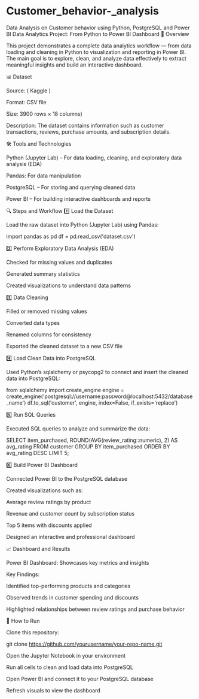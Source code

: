# Customer_behavior-_analysis
Data Analysis on Customer behavior using Python, PostgreSQL and Power BI
Data Analytics Project: From Python to Power BI Dashboard
📄 Overview

This project demonstrates a complete data analytics workflow — from data loading and cleaning in Python to visualization and reporting in Power BI.
The main goal is to explore, clean, and analyze data effectively to extract meaningful insights and build an interactive dashboard.

📊 Dataset

Source: ( Kaggle )

Format: CSV file

Size:  3900 rows × 18 columns)

Description: The dataset contains information such as customer transactions, reviews, purchase amounts, and subscription details.

🛠️ Tools and Technologies

Python (Jupyter Lab) – For data loading, cleaning, and exploratory data analysis (EDA)

Pandas: For data manipulation 

PostgreSQL – For storing and querying cleaned data

Power BI – For building interactive dashboards and reports

🔍 Steps and Workflow
1️⃣ Load the Dataset

Load the raw dataset into Python (Jupyter Lab) using Pandas:

import pandas as pd
df = pd.read_csv('dataset.csv')

2️⃣ Perform Exploratory Data Analysis (EDA)

Checked for missing values and duplicates

Generated summary statistics

Created visualizations to understand data patterns

3️⃣ Data Cleaning

Filled or removed missing values

Converted data types

Renamed columns for consistency

Exported the cleaned dataset to a new CSV file

4️⃣ Load Clean Data into PostgreSQL

Used Python’s sqlalchemy or psycopg2 to connect and insert the cleaned data into PostgreSQL:

from sqlalchemy import create_engine
engine = create_engine('postgresql://username:password@localhost:5432/database_name')
df.to_sql('customer', engine, index=False, if_exists='replace')

5️⃣ Run SQL Queries

Executed SQL queries to analyze and summarize the data:

SELECT item_purchased, 
       ROUND(AVG(review_rating::numeric), 2) AS avg_rating
FROM customer
GROUP BY item_purchased
ORDER BY avg_rating DESC
LIMIT 5;

6️⃣ Build Power BI Dashboard

Connected Power BI to the PostgreSQL database

Created visualizations such as:

Average review ratings by product

Revenue and customer count by subscription status

Top 5 items with discounts applied

Designed an interactive and professional dashboard

📈 Dashboard and Results

Power BI Dashboard: Showcases key metrics and insights

Key Findings:

Identified top-performing products and categories

Observed trends in customer spending and discounts

Highlighted relationships between review ratings and purchase behavior

🚀 How to Run

Clone this repository:

git clone https://github.com/yourusername/your-repo-name.git


Open the Jupyter Notebook in your environment

Run all cells to clean and load data into PostgreSQL

Open Power BI and connect it to your PostgreSQL database

Refresh visuals to view the dashboard
